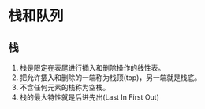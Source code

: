 # 栈和队列
## 栈
1. 栈是限定在表尾进行插入和删除操作的线性表。
2. 把允许插入和删除的一端称为栈顶(top)，另一端就是栈底。
3. 不含任何元素的栈称为空栈。
4. 栈的最大特性就是后进先出(Last In First Out)